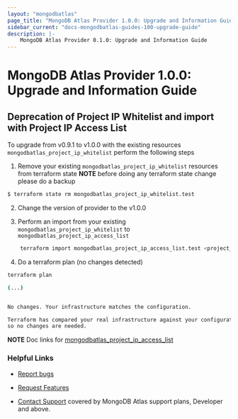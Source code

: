 ```yaml
---
layout: "mongodbatlas"
page_title: "MongoDB Atlas Provider 1.0.0: Upgrade and Information Guide"
sidebar_current: "docs-mongodbatlas-guides-100-upgrade-guide"
description: |-
    MongoDB Atlas Provider 0.1.0: Upgrade and Information Guide
---
```


# MongoDB Atlas Provider 1.0.0: Upgrade and Information Guide

## Deprecation of Project IP Whitelist and import with Project IP Access List

To upgrade from v0.9.1 to v1.0.0 with the existing resources `mongodbatlas_project_ip_whitelist`
perform the following steps

1. Remove your existing `mongodbatlas_project_ip_whitelist` resources from terraform state
   **NOTE** before doing any terraform state change please do a backup

```bash
$ terraform state rm mongodbatlas_project_ip_whitelist.test
```

2. Change the version of provider to the v1.0.0

3. Perform an import from your existing `mongodbatlas_project_ip_whitelist` to `mongodbatlas_project_ip_access_list`
```bash
    terraform import mongodbatlas_project_ip_access_list.test <project_id>-<entry>
```

4. Do a terraform plan (no changes detected)

```bash
terraform plan

(...)


No changes. Your infrastructure matches the configuration.

Terraform has compared your real infrastructure against your configuration and found no differences,
so no changes are needed.
```
**NOTE** Doc links for [mongodbatlas_project_ip_access_list](https://registry.terraform.io/providers/mongodb/mongodbatlas/latest/docs/resources/project_ip_access_list)

### Helpful Links

* [Report bugs](https://github.com/mongodb/terraform-provider-mongodbatlas/issues)

* [Request Features](https://feedback.mongodb.com/forums/924145-atlas?category_id=370723)

* [Contact Support](https://docs.atlas.mongodb.com/support/) covered by MongoDB Atlas support plans, Developer and above.